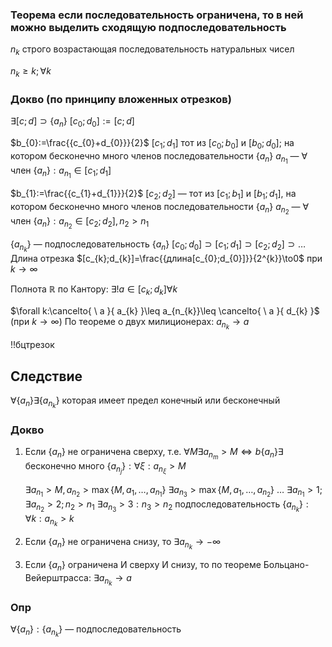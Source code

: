 ### Теорема если последовательность ограничена, то в ней можно выделить сходящую подпоследовательность

$n_{k}$ строго возрастающая последовательность натуральных чисел

$n_{k}\geq k;\forall k$

### Докво (по принципу вложенных отрезков)

$\exists[c;d]\supset \{ a_{n} \}$
$[c_{0};d_{0}]:=[c;d]$

$b_{0}:=\frac{{c_{0}+d_{0}}}{2}$
$[c_{1};d_{1}]$ тот из $[c_{0};b_{0}]$ и $[b_{0};d_{0}]$; на котором бесконечно много членов последовательности $\{ a_{n} \}$
$a_{n_{1}}$ — $\forall\text{ член }\{ a_{n} \}:a_{n_{1}}\in[c_{1};d_{1}]$

$b_{1}:=\frac{{c_{1}+d_{1}}}{2}$
$[c_{2};d_{2}]$ — тот из $[c_{1};b_{1}]$ и $[b_{1};d_{1}]$, на котором бесконечно много членов последовательности $\{ a_{n} \}$
$a_{n_{2}}$ — $\forall\text{ член } \{ a_{n} \}:a_{n_{2}}\in[c_{2};d_{2}],n_{2}>n_{1}$

$\{ a_{n_{k}} \}$ — подпоследовательность $\{ a_{n} \}$
$[c_{0};d_{0}]\supset[c_{1};d_{1}]\supset[c_{2};d_{2}]\supset\dots$
Длина отрезка $[c_{k};d_{k}]=\frac{{длина[c_{0};d_{0}]}}{2^{k}}\to0$ при $k\to \infty$

Полнота $\mathbb{R}$ по Кантору: $\exists!a\in[c_{k};d_{k}]\forall k$

$\forall k:\cancelto{ \ a }{ a_{k} }\leq a_{n_{k}}\leq \cancelto{ \ a }{ d_{k} }$ (при $k \to \infty$)
По теореме о двух милиционерах:
$a_{n_{k}}\to a$

!!бцтрезок

## Следствие
$\forall \{ a_{n} \}\exists \{  a_{n_{k}}\}\text{ которая имеет предел конечный или бесконечный }$

### Докво

1. Если $\{ a_{n} \}$ не ограничена сверху, т.е. $\forall M\exists a_{n_{m}}>M\Longleftrightarrow b\{ a_{n} \}\exists\text{ бесконечно много }$ 
   $\{ a_{n_{j}} \}:\forall \xi:a_{n_{\xi}}>M$
   
   $\exists a_{n_{1}}>M,a_{n_{2}}>\max\{ M,a_{1},\dots,a_{n_{1}} \}$
   $\exists a_{n_{3}}>\max\{ M,a_{1},\dots,a_{n_{2}} \}$
   $\dots$
   $\exists a_{n_{1}}>1;\exists a_{n_{2}}>2;n_{2}>n_{1}$
   $\exists a_{n_{3}}>3:n_{3}>n_{2}$
   $\text{подпоследовательность }\{ a_{n_{k}} \}:\forall k:a_{n_{k}}>k$
1. Если $\{ a_{n} \}$ не ограничена снизу, то $\exists a_{n_{k}}\to -\infty$
2. Если $\{ a_{n} \}$ ограничена И сверху И снизу, то по теореме Больцано-Вейерштрасса: $\exists a_{n_{k}}\to a$
   
### Опр
 $\forall \{ a_{n} \}: \{ a_{n_{k}} \}$ — подпоследовательность